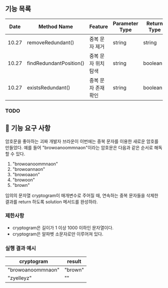 ## 기능 목록

| Date  | Method Name       | Feature     | Parameter Type | Return Type | Progress         |
|-------|-------------------|-------------|----------------|-------------|------------------|
| 10.27 | removeRedundant() | 중복 문자 제거    | string         | string      | committed        |
| 10.27 | findRedundantPosition() | 중복 문자 위치 탐색 | string         | boolean[]   | committed |
| 10.27 | existsRedundant() | 중복 문자 존재 확인 | string         | boolean     | committed  |

### TODO

## 🚀 기능 요구 사항

암호문을 좋아하는 괴짜 개발자 브라운이 이번에는 중복 문자를 이용한 새로운 암호를 만들었다. 예를 들어 "browoanoommnaon"이라는 암호문은 다음과 같은 순서로 해독할 수 있다.

1. "browoanoommnaon"
2. "browoannaon"
3. "browoaaon"
4. "browoon"
5. "brown"

임의의 문자열 cryptogram이 매개변수로 주어질 때, 연속하는 중복 문자들을 삭제한 결과를 return 하도록 solution 메서드를 완성하라.

### 제한사항

- cryptogram은 길이가 1 이상 1000 이하인 문자열이다.
- cryptogram은 알파벳 소문자로만 이루어져 있다.

### 실행 결과 예시

| cryptogram | result |
| --- | --- |
| "browoanoommnaon" | "brown" |
| "zyelleyz" | "" |
